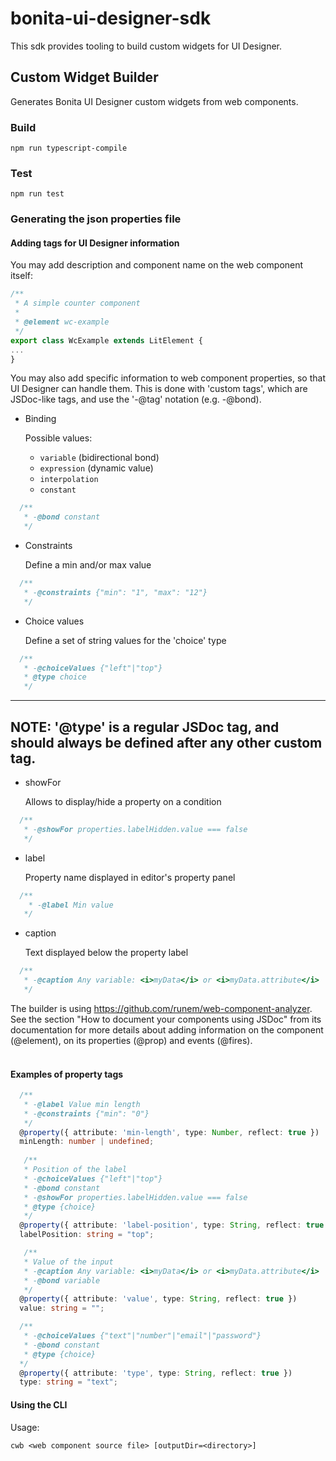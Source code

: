 # bonita-ui-designer-sdk

This sdk provides tooling to build custom widgets for UI Designer.


## Custom Widget Builder 
  
Generates Bonita UI Designer custom widgets from web components.

### Build
```
npm run typescript-compile
```

### Test
```
npm run test
```

### Generating the json properties file

#### Adding tags for UI Designer information

You may add description and component name on the web component itself:
```typescript
/**
 * A simple counter component
 *
 * @element wc-example
 */
export class WcExample extends LitElement {
...
}
```

You may also add specific information to web component properties, so that UI Designer can handle them.
This is done with 'custom tags', which are JSDoc-like tags, and use the '-@tag' notation (e.g. -@bond).

- Binding
  
    Possible values:
    - ``variable`` (bidirectional bond)
    - ``expression`` (dynamic value)
    - ``interpolation``
    - ``constant``
```typescript
  /**
   * -@bond constant
   */
```
- Constraints

    Define a min and/or max value
```typescript
  /**
   * -@constraints {"min": "1", "max": "12"}
   */
```
- Choice values
  
    Define a set of string values for the 'choice' type
```typescript
  /**
   * -@choiceValues {"left"|"top"}
   * @type choice
   */
```
---
NOTE:
'@type' is a regular JSDoc tag, and should always be defined **after** any other custom tag.
---


- showFor
  
    Allows to display/hide a property on a condition
```typescript
  /**
   * -@showFor properties.labelHidden.value === false
   */
```

- label

    Property name displayed in editor's property panel
```typescript
  /**
    * -@label Min value
   */
```
- caption

    Text displayed below the property label
```typescript
  /**
   * -@caption Any variable: <i>myData</i> or <i>myData.attribute</i>
   */
```


The builder is using https://github.com/runem/web-component-analyzer.  
See the section "How to document your components using JSDoc" from its documentation 
for more details about adding information on the component (@element), on its properties (@prop) and events (@fires).
<br><br>

#### Examples of property tags

```typescript
  /**
   * -@label Value min length
   * -@constraints {"min": "0"}
   */
  @property({ attribute: 'min-length', type: Number, reflect: true })
  minLength: number | undefined;
  
   /**
   * Position of the label
   * -@choiceValues {"left"|"top"}
   * -@bond constant
   * -@showFor properties.labelHidden.value === false
   * @type {choice}
   */
  @property({ attribute: 'label-position', type: String, reflect: true })
  labelPosition: string = "top";

   /**
   * Value of the input
   * -@caption Any variable: <i>myData</i> or <i>myData.attribute</i>
   * -@bond variable
   */
  @property({ attribute: 'value', type: String, reflect: true })
  value: string = "";

  /**
   * -@choiceValues {"text"|"number"|"email"|"password"}
   * -@bond constant
   * @type {choice}
  */
  @property({ attribute: 'type', type: String, reflect: true })
  type: string = "text";

```


#### Using the CLI

Usage:

```shell
cwb <web component source file> [outputDir=<directory>]
```

